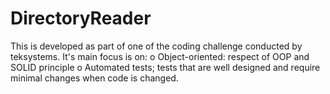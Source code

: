 # DirectoryReader

This is developed as part of one of the coding challenge conducted by teksystems.
It's main focus is on:
o Object-oriented: respect of OOP and SOLID principle
o Automated tests; tests that are well designed and require minimal changes when code
is changed.
